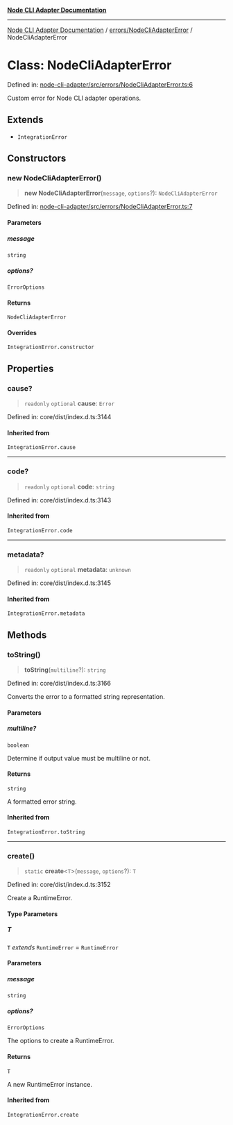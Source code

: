 [**Node CLI Adapter Documentation**](../../../README.md)

***

[Node CLI Adapter Documentation](../../../README.md) / [errors/NodeCliAdapterError](../README.md) / NodeCliAdapterError

# Class: NodeCliAdapterError

Defined in: [node-cli-adapter/src/errors/NodeCliAdapterError.ts:6](https://github.com/stonemjs/node-cli-adapter/blob/942602ba5f120245f6f1f4ea802cbd5e86b9d774/src/errors/NodeCliAdapterError.ts#L6)

Custom error for Node CLI adapter operations.

## Extends

- `IntegrationError`

## Constructors

### new NodeCliAdapterError()

> **new NodeCliAdapterError**(`message`, `options`?): `NodeCliAdapterError`

Defined in: [node-cli-adapter/src/errors/NodeCliAdapterError.ts:7](https://github.com/stonemjs/node-cli-adapter/blob/942602ba5f120245f6f1f4ea802cbd5e86b9d774/src/errors/NodeCliAdapterError.ts#L7)

#### Parameters

##### message

`string`

##### options?

`ErrorOptions`

#### Returns

`NodeCliAdapterError`

#### Overrides

`IntegrationError.constructor`

## Properties

### cause?

> `readonly` `optional` **cause**: `Error`

Defined in: core/dist/index.d.ts:3144

#### Inherited from

`IntegrationError.cause`

***

### code?

> `readonly` `optional` **code**: `string`

Defined in: core/dist/index.d.ts:3143

#### Inherited from

`IntegrationError.code`

***

### metadata?

> `readonly` `optional` **metadata**: `unknown`

Defined in: core/dist/index.d.ts:3145

#### Inherited from

`IntegrationError.metadata`

## Methods

### toString()

> **toString**(`multiline`?): `string`

Defined in: core/dist/index.d.ts:3166

Converts the error to a formatted string representation.

#### Parameters

##### multiline?

`boolean`

Determine if output value must be multiline or not.

#### Returns

`string`

A formatted error string.

#### Inherited from

`IntegrationError.toString`

***

### create()

> `static` **create**\<`T`\>(`message`, `options`?): `T`

Defined in: core/dist/index.d.ts:3152

Create a RuntimeError.

#### Type Parameters

##### T

`T` *extends* `RuntimeError` = `RuntimeError`

#### Parameters

##### message

`string`

##### options?

`ErrorOptions`

The options to create a RuntimeError.

#### Returns

`T`

A new RuntimeError instance.

#### Inherited from

`IntegrationError.create`
